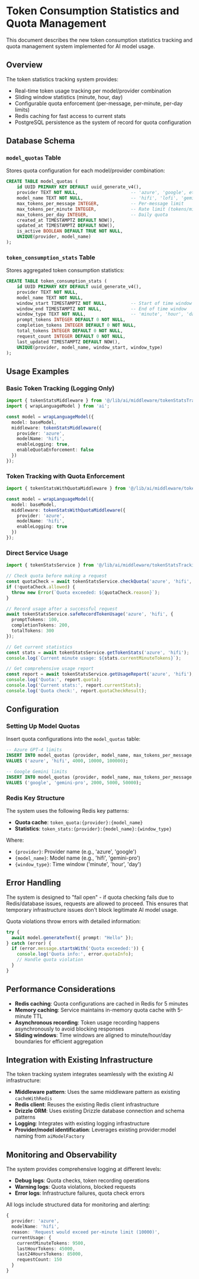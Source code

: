 # Token Consumption Statistics and Quota Management

This document describes the new token consumption statistics tracking and quota management system implemented for AI model usage.

## Overview

The token statistics tracking system provides:
- Real-time token usage tracking per model/provider combination
- Sliding window statistics (minute, hour, day)
- Configurable quota enforcement (per-message, per-minute, per-day limits)
- Redis caching for fast access to current stats
- PostgreSQL persistence as the system of record for quota configuration

## Database Schema

### `model_quotas` Table

Stores quota configuration for each model/provider combination:

```sql
CREATE TABLE model_quotas (
    id UUID PRIMARY KEY DEFAULT uuid_generate_v4(),
    provider TEXT NOT NULL,                    -- 'azure', 'google', etc.
    model_name TEXT NOT NULL,                  -- 'hifi', 'lofi', 'gemini-pro', etc.
    max_tokens_per_message INTEGER,            -- Per-message limit
    max_tokens_per_minute INTEGER,             -- Rate limit (tokens/minute)
    max_tokens_per_day INTEGER,                -- Daily quota
    created_at TIMESTAMPTZ DEFAULT NOW(),
    updated_at TIMESTAMPTZ DEFAULT NOW(),
    is_active BOOLEAN DEFAULT TRUE NOT NULL,
    UNIQUE(provider, model_name)
);
```

### `token_consumption_stats` Table

Stores aggregated token consumption statistics:

```sql
CREATE TABLE token_consumption_stats (
    id UUID PRIMARY KEY DEFAULT uuid_generate_v4(),
    provider TEXT NOT NULL,
    model_name TEXT NOT NULL,
    window_start TIMESTAMPTZ NOT NULL,         -- Start of time window
    window_end TIMESTAMPTZ NOT NULL,           -- End of time window
    window_type TEXT NOT NULL,                 -- 'minute', 'hour', 'day'
    prompt_tokens INTEGER DEFAULT 0 NOT NULL,
    completion_tokens INTEGER DEFAULT 0 NOT NULL,
    total_tokens INTEGER DEFAULT 0 NOT NULL,
    request_count INTEGER DEFAULT 0 NOT NULL,
    last_updated TIMESTAMPTZ DEFAULT NOW(),
    UNIQUE(provider, model_name, window_start, window_type)
);
```

## Usage Examples

### Basic Token Tracking (Logging Only)

```typescript
import { tokenStatsMiddleware } from '@/lib/ai/middleware/tokenStatsTracking';
import { wrapLanguageModel } from 'ai';

const model = wrapLanguageModel({
  model: baseModel,
  middleware: tokenStatsMiddleware({
    provider: 'azure',
    modelName: 'hifi',
    enableLogging: true,
    enableQuotaEnforcement: false
  })
});
```

### Token Tracking with Quota Enforcement

```typescript
import { tokenStatsWithQuotaMiddleware } from '@/lib/ai/middleware/tokenStatsTracking';

const model = wrapLanguageModel({
  model: baseModel,
  middleware: tokenStatsWithQuotaMiddleware({
    provider: 'azure',
    modelName: 'hifi',
    enableLogging: true
  })
});
```

### Direct Service Usage

```typescript
import { tokenStatsService } from '@/lib/ai/middleware/tokenStatsTracking';

// Check quota before making a request
const quotaCheck = await tokenStatsService.checkQuota('azure', 'hifi', 1000);
if (!quotaCheck.allowed) {
  throw new Error(`Quota exceeded: ${quotaCheck.reason}`);
}

// Record usage after a successful request
await tokenStatsService.safeRecordTokenUsage('azure', 'hifi', {
  promptTokens: 100,
  completionTokens: 200,
  totalTokens: 300
});

// Get current statistics
const stats = await tokenStatsService.getTokenStats('azure', 'hifi');
console.log(`Current minute usage: ${stats.currentMinuteTokens}`);

// Get comprehensive usage report
const report = await tokenStatsService.getUsageReport('azure', 'hifi');
console.log('Quota:', report.quota);
console.log('Current stats:', report.currentStats);
console.log('Quota check:', report.quotaCheckResult);
```

## Configuration

### Setting Up Model Quotas

Insert quota configurations into the `model_quotas` table:

```sql
-- Azure GPT-4 limits
INSERT INTO model_quotas (provider, model_name, max_tokens_per_message, max_tokens_per_minute, max_tokens_per_day)
VALUES ('azure', 'hifi', 4000, 10000, 100000);

-- Google Gemini limits  
INSERT INTO model_quotas (provider, model_name, max_tokens_per_message, max_tokens_per_minute, max_tokens_per_day)
VALUES ('google', 'gemini-pro', 2000, 5000, 50000);
```

### Redis Key Structure

The system uses the following Redis key patterns:

- **Quota cache**: `token_quota:{provider}:{model_name}`
- **Statistics**: `token_stats:{provider}:{model_name}:{window_type}`

Where:
- `{provider}`: Provider name (e.g., 'azure', 'google')
- `{model_name}`: Model name (e.g., 'hifi', 'gemini-pro')
- `{window_type}`: Time window ('minute', 'hour', 'day')

## Error Handling

The system is designed to "fail open" - if quota checking fails due to Redis/database issues, requests are allowed to proceed. This ensures that temporary infrastructure issues don't block legitimate AI model usage.

Quota violations throw errors with detailed information:

```typescript
try {
  await model.generateText({ prompt: "Hello" });
} catch (error) {
  if (error.message.startsWith('Quota exceeded:')) {
    console.log('Quota info:', error.quotaInfo);
    // Handle quota violation
  }
}
```

## Performance Considerations

- **Redis caching**: Quota configurations are cached in Redis for 5 minutes
- **Memory caching**: Service maintains in-memory quota cache with 5-minute TTL
- **Asynchronous recording**: Token usage recording happens asynchronously to avoid blocking responses
- **Sliding windows**: Time windows are aligned to minute/hour/day boundaries for efficient aggregation

## Integration with Existing Infrastructure

The token tracking system integrates seamlessly with the existing AI infrastructure:

- **Middleware pattern**: Uses the same middleware pattern as existing `cacheWithRedis`
- **Redis client**: Reuses the existing Redis client infrastructure
- **Drizzle ORM**: Uses existing Drizzle database connection and schema patterns
- **Logging**: Integrates with existing logging infrastructure
- **Provider/model identification**: Leverages existing provider:model naming from `aiModelFactory`

## Monitoring and Observability

The system provides comprehensive logging at different levels:

- **Debug logs**: Quota checks, token recording operations
- **Warning logs**: Quota violations, blocked requests
- **Error logs**: Infrastructure failures, quota check errors

All logs include structured data for monitoring and alerting:

```typescript
{
  provider: 'azure',
  modelName: 'hifi',
  reason: 'Request would exceed per-minute limit (10000)',
  currentUsage: {
    currentMinuteTokens: 9500,
    lastHourTokens: 45000,
    last24HoursTokens: 85000,
    requestCount: 150
  }
}
```